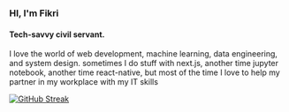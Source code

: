 ### HI, I'm Fikri
#### Tech-savvy civil servant.

I love the world of web development, machine learning, data engineering, and system design.
sometimes I do stuff with next.js, another time jupyter notebook, another time react-native, but most of the time I love to help my partner in my workplace with my IT skills


[![GitHub Streak](https://github-readme-streak-stats.herokuapp.com?user=fikrianggara&theme=vue-dark&hide_border=true&border_radius=14&fire=83EB72)](https://git.io/streak-stats)
